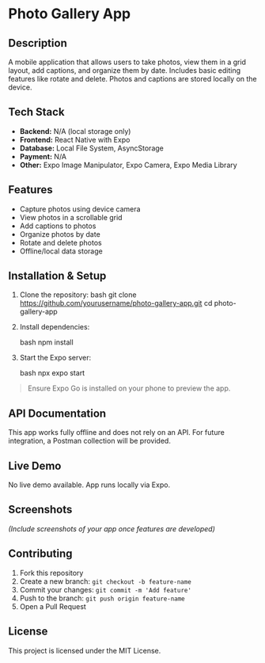 
# Photo Gallery App

## Description
A mobile application that allows users to take photos, view them in a grid layout, add captions, and organize them by date. Includes basic editing features like rotate and delete. Photos and captions are stored locally on the device.

## Tech Stack
- **Backend:** N/A (local storage only)
- **Frontend:** React Native with Expo
- **Database:** Local File System, AsyncStorage
- **Payment:** N/A
- **Other:** Expo Image Manipulator, Expo Camera, Expo Media Library

## Features
- Capture photos using device camera
- View photos in a scrollable grid
- Add captions to photos
- Organize photos by date
- Rotate and delete photos
- Offline/local data storage

## Installation & Setup
1. Clone the repository:
     bash
   git clone https://github.com/yourusername/photo-gallery-app.git
   cd photo-gallery-app


2. Install dependencies:

      bash
   npm install
   

3. Start the Expo server:

     bash
   npx expo start
   

> Ensure Expo Go is installed on your phone to preview the app.

## API Documentation

This app works fully offline and does not rely on an API.
For future integration, a Postman collection will be provided.

## Live Demo

No live demo available. App runs locally via Expo.

## Screenshots

*(Include screenshots of your app once features are developed)*

## Contributing

1. Fork this repository
2. Create a new branch: `git checkout -b feature-name`
3. Commit your changes: `git commit -m 'Add feature'`
4. Push to the branch: `git push origin feature-name`
5. Open a Pull Request

## License

This project is licensed under the MIT License.


